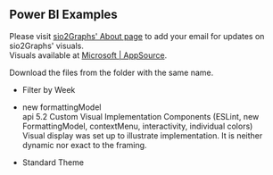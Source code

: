 ## Power BI Examples
Please visit [sio2Graphs' About page](https://sio2graphs.com/about/) to add your email for updates on sio2Graphs' visuals.  
Visuals available at [Microsoft | AppSource](https://appsource.microsoft.com/en-us/marketplace/apps?page=1&product=power-bi-visuals&search=sio2graphs).

Download the files from the folder with the same name.

* Filter by Week  
* new formattingModel   
api 5.2 Custom Visual Implementation Components (ESLint, new FormattingModel, contextMenu, interactivity, individual colors)  
Visual display was set up to illustrate implementation.  It is neither dynamic nor exact to the framing.

* Standard Theme
